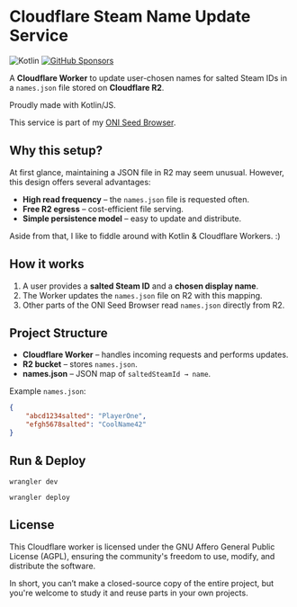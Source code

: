 # Cloudflare Steam Name Update Service

![Kotlin](https://img.shields.io/badge/kotlin-2.2.20-blue.svg?logo=kotlin)
[![GitHub Sponsors](https://img.shields.io/badge/Sponsor-gray?&logo=GitHub-Sponsors&logoColor=EA4AAA)](https://github.com/sponsors/StefanOltmann)

A **Cloudflare Worker** to update user-chosen names for salted Steam IDs in a `names.json` file stored on **Cloudflare R2**.

Proudly made with Kotlin/JS.

This service is part of my [ONI Seed Browser](https://stefan-oltmann.de/oni-seed-browser).

## Why this setup?

At first glance, maintaining a JSON file in R2 may seem unusual. However, this design offers several advantages:

- **High read frequency** – the `names.json` file is requested often.
- **Free R2 egress** – cost-efficient file serving.
- **Simple persistence model** – easy to update and distribute.

Aside from that, I like to fiddle around with Kotlin & Cloudflare Workers. :)

## How it works

1. A user provides a **salted Steam ID** and a **chosen display name**.
2. The Worker updates the `names.json` file on R2 with this mapping.
3. Other parts of the ONI Seed Browser read `names.json` directly from R2.

## Project Structure

- **Cloudflare Worker** – handles incoming requests and performs updates.
- **R2 bucket** – stores `names.json`.
- **names.json** – JSON map of `saltedSteamId → name`.

Example `names.json`:

```json
{
    "abcd1234salted": "PlayerOne",
    "efgh5678salted": "CoolName42"
}
```

## Run & Deploy

```
wrangler dev
```

```
wrangler deploy
```

## License

This Cloudflare worker is licensed under the GNU Affero General Public License (AGPL),
ensuring the community's freedom to use, modify, and distribute the software.

In short, you can’t make a closed-source copy of the entire project,
but you're welcome to study it and reuse parts in your own projects.
